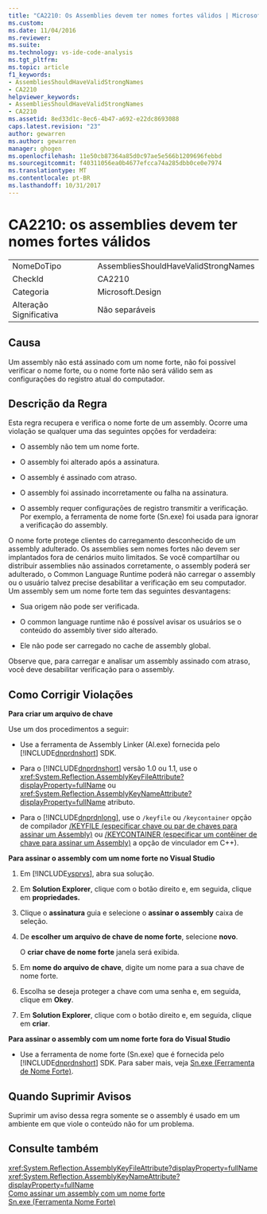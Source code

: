```yaml
---
title: "CA2210: Os Assemblies devem ter nomes fortes válidos | Microsoft Docs"
ms.custom: 
ms.date: 11/04/2016
ms.reviewer: 
ms.suite: 
ms.technology: vs-ide-code-analysis
ms.tgt_pltfrm: 
ms.topic: article
f1_keywords:
- AssembliesShouldHaveValidStrongNames
- CA2210
helpviewer_keywords:
- AssembliesShouldHaveValidStrongNames
- CA2210
ms.assetid: 8ed33d1c-8ec6-4b47-a692-e22dc8693088
caps.latest.revision: "23"
author: gewarren
ms.author: gewarren
manager: ghogen
ms.openlocfilehash: 11e50cb87364a85d0c97ae5e566b1209696febbd
ms.sourcegitcommit: f40311056ea0b4677efcca74a285dbb0ce0e7974
ms.translationtype: MT
ms.contentlocale: pt-BR
ms.lasthandoff: 10/31/2017
---
```

# <a name="ca2210-assemblies-should-have-valid-strong-names"></a>CA2210: os assemblies devem ter nomes fortes válidos
|||  
|-|-|  
|NomeDoTipo|AssembliesShouldHaveValidStrongNames|  
|CheckId|CA2210|  
|Categoria|Microsoft.Design|  
|Alteração Significativa|Não separáveis|  
  
## <a name="cause"></a>Causa  
 Um assembly não está assinado com um nome forte, não foi possível verificar o nome forte, ou o nome forte não será válido sem as configurações do registro atual do computador.  
  
## <a name="rule-description"></a>Descrição da Regra  
 Esta regra recupera e verifica o nome forte de um assembly. Ocorre uma violação se qualquer uma das seguintes opções for verdadeira:  
  
-   O assembly não tem um nome forte.  
  
-   O assembly foi alterado após a assinatura.  
  
-   O assembly é assinado com atraso.  
  
-   O assembly foi assinado incorretamente ou falha na assinatura.  
  
-   O assembly requer configurações de registro transmitir a verificação. Por exemplo, a ferramenta de nome forte (Sn.exe) foi usada para ignorar a verificação do assembly.  
  
 O nome forte protege clientes do carregamento desconhecido de um assembly adulterado. Os assemblies sem nomes fortes não devem ser implantados fora de cenários muito limitados. Se você compartilhar ou distribuir assemblies não assinados corretamente, o assembly poderá ser adulterado, o Common Language Runtime poderá não carregar o assembly ou o usuário talvez precise desabilitar a verificação em seu computador. Um assembly sem um nome forte tem das seguintes desvantagens:  
  
-   Sua origem não pode ser verificada.  
  
-   O common language runtime não é possível avisar os usuários se o conteúdo do assembly tiver sido alterado.  
  
-   Ele não pode ser carregado no cache de assembly global.  
  
 Observe que, para carregar e analisar um assembly assinado com atraso, você deve desabilitar verificação para o assembly.  
  
## <a name="how-to-fix-violations"></a>Como Corrigir Violações  
 **Para criar um arquivo de chave**  
  
 Use um dos procedimentos a seguir:  
  
-   Use a ferramenta de Assembly Linker (Al.exe) fornecida pelo [!INCLUDE[dnprdnshort](../code-quality/includes/dnprdnshort_md.md)] SDK.  
  
-   Para o [!INCLUDE[dnprdnshort](../code-quality/includes/dnprdnshort_md.md)] versão 1.0 ou 1.1, use o <xref:System.Reflection.AssemblyKeyFileAttribute?displayProperty=fullName> ou <xref:System.Reflection.AssemblyKeyNameAttribute?displayProperty=fullName> atributo.  
  
-   Para o [!INCLUDE[dnprdnlong](../code-quality/includes/dnprdnlong_md.md)], use o `/keyfile` ou `/keycontainer` opção de compilador [/KEYFILE (especificar chave ou par de chaves para assinar um Assembly)](/cpp/build/reference/keyfile-specify-key-or-key-pair-to-sign-an-assembly) ou [/KEYCONTAINER (especificar um contêiner de chave para assinar um Assembly)](/cpp/build/reference/keycontainer-specify-a-key-container-to-sign-an-assembly) a opção de vinculador em C++).  
  
 **Para assinar o assembly com um nome forte no Visual Studio**  
  
1.  Em [!INCLUDE[vsprvs](../code-quality/includes/vsprvs_md.md)], abra sua solução.  
  
2.  Em **Solution Explorer**, clique com o botão direito e, em seguida, clique em **propriedades.**  
  
3.  Clique o **assinatura** guia e selecione o **assinar o assembly** caixa de seleção.  
  
4.  De **escolher um arquivo de chave de nome forte**, selecione **novo**.  
  
     O **criar chave de nome forte** janela será exibida.  
  
5.  Em **nome do arquivo de chave**, digite um nome para a sua chave de nome forte.  
  
6.  Escolha se deseja proteger a chave com uma senha e, em seguida, clique em **Okey**.  
  
7.  Em **Solution Explorer**, clique com o botão direito e, em seguida, clique em **criar**.  
  
 **Para assinar o assembly com um nome forte fora do Visual Studio**  
  
-   Use a ferramenta de nome forte (Sn.exe) que é fornecida pelo [!INCLUDE[dnprdnshort](../code-quality/includes/dnprdnshort_md.md)] SDK. Para saber mais, veja [Sn.exe (Ferramenta de Nome Forte)](/dotnet/framework/tools/sn-exe-strong-name-tool).  
  
## <a name="when-to-suppress-warnings"></a>Quando Suprimir Avisos  
 Suprimir um aviso dessa regra somente se o assembly é usado em um ambiente em que viole o conteúdo não for um problema.  
  
## <a name="see-also"></a>Consulte também  
 <xref:System.Reflection.AssemblyKeyFileAttribute?displayProperty=fullName>   
 <xref:System.Reflection.AssemblyKeyNameAttribute?displayProperty=fullName>   
 [Como assinar um assembly com um nome forte](/dotnet/framework/app-domains/how-to-sign-an-assembly-with-a-strong-name)   
 [Sn.exe (Ferramenta Nome Forte)](/dotnet/framework/tools/sn-exe-strong-name-tool)